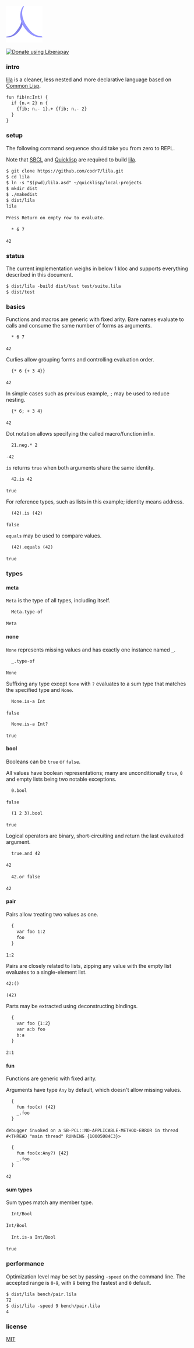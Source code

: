 ![Logo](logo.png)

<script src="https://liberapay.com/codr7/widgets/button.js"></script>
<noscript><a href="https://liberapay.com/codr7/donate"><img alt="Donate using Liberapay" src="https://liberapay.com/assets/widgets/donate.svg"></a></noscript>

### intro
[lila](https://github.com/codr7/lila) is a cleaner, less nested and more declarative language based on [Common Lisp](http://www.lispworks.com/documentation/HyperSpec/Front/). 

```
fun fib(n:Int) {
  if {n.< 2} n {
    {fib; n.- 1}.+ {fib; n.- 2}
  }
}
```

### setup
The following command sequence should take you from zero to REPL.

Note that [SBCL](http://www.sbcl.org/) and [Quicklisp](https://www.quicklisp.org/beta/) are required to build [lila](https://github.com/codr7/lila).

```
$ git clone https://github.com/codr7/lila.git
$ cd lila
$ ln -s "$(pwd)/lila.asd" ~/quicklisp/local-projects
$ mkdir dist
$ ./makedist
$ dist/lila
lila

Press Return on empty row to evaluate.

  * 6 7

42
```

### status
The current implementation weighs in below 1 kloc and supports everything described in this document.

```
$ dist/lila -build dist/test test/suite.lila
$ dist/test
```

### basics
Functions and macros are generic with fixed arity. Bare names evaluate to calls and consume the same number of forms as arguments.

```
  * 6 7

42
```

Curlies allow grouping forms and controlling evaluation order.

```
  {* 6 {+ 3 4}}
  
42
```

In simple cases such as previous example, `;` may be used to reduce nesting.

```
  {* 6; + 3 4}
  
42
```

Dot notation allows specifying the called macro/function infix.

```
  21.neg.* 2
  
-42
```

`is` returns `true` when both arguments share the same identity.

```
  42.is 42

true
```
For reference types, such as lists in this example; identity means address.

```
  (42).is (42)

false
```
`equals` may be used to compare values.

```
  (42).equals (42)

true
```

### types

#### meta
`Meta` is the type of all types, including itself.

```
  Meta.type-of

Meta
```

#### none
`None` represents missing values and has exactly one instance named `_`.

```
  _.type-of

None
```

Suffixing any type except `None` with `?` evaluates to a sum type that matches the specified type and `None`.

```
  None.is-a Int

false
```
```
  None.is-a Int?

true
```

#### bool
Booleans can be `true` or `false`.

All values have boolean representations; many are unconditionally `true`, `0` and empty lists being two notable exceptions.

```
  0.bool

false
```
```
  (1 2 3).bool

true
```

Logical operators are binary, short-circuiting and return the last evaluated argument.

```
  true.and 42

42

  42.or false

42
```

#### pair
Pairs allow treating two values as one.

```
  {
    var foo 1:2
    foo
  }

1:2
```

Pairs are closely related to lists, zipping any value with the empty list evaluates to a single-element list.

```
42:()
  
(42)
```

Parts may be extracted using deconstructing bindings.

```
  {
    var foo {1:2}
    var a:b foo
    b:a
  }

2:1
```

#### fun
Functions are generic with fixed arity.

Arguments have type `Any` by default, which doesn't allow missing values.

```
  {
    fun foo(x) {42}
    _.foo
  }

debugger invoked on a SB-PCL::NO-APPLICABLE-METHOD-ERROR in thread
#<THREAD "main thread" RUNNING {10005084C3}>
```

```
  {
    fun foo(x:Any?) {42}
    _.foo
  }
  
42
```

#### sum types
Sum types match any member type.

```
  Int/Bool

Int/Bool

  Int.is-a Int/Bool
  
true
```

### performance
Optimization level may be set by passing `-speed` on the command line. The accepted range is `0`-`9`, with `9` being the fastest and `0` default.

```
$ dist/lila bench/pair.lila
72
$ dist/lila -speed 9 bench/pair.lila
4
```

### license
[MIT](https://github.com/codr7/lila/blob/master/LICENSE.txt)